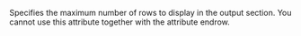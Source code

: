Specifies the maximum number of rows to display in the output section. You cannot use this attribute together with the attribute endrow.